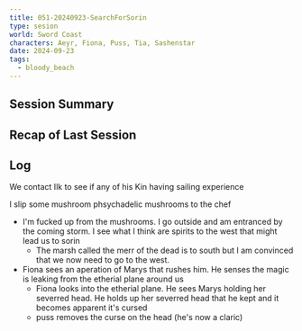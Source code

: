 ```yaml
---
title: 051-20240923-SearchForSorin
type: sesion
world: Sword Coast
characters: Aeyr, Fiona, Puss, Tia, Sashenstar
date: 2024-09-23
tags:
  - bloody_beach
---
```


## Session Summary

## Recap of Last Session

## Log

We contact Ilk to see if any of his Kin having sailing experience

I slip some mushroom phsychadelic mushrooms to the chef

- I'm fucked up from the mushrooms. I go outside and am entranced by the coming storm. I see what I think are spirits to the west that might lead us to sorin
	- The marsh called the merr of the dead is to south but I am convinced that we now need to go to the west.
- Fiona sees an aperation of Marys that rushes him. He senses the magic is leaking from the etherial plane around us
	- Fiona looks into the etherial plane. He sees Marys holding her severred head. He holds up her severred head that he kept and it becomes apparent it's cursed
	- puss removes the curse on the head (he's now a claric)

